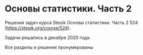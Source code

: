 # Основы статистики. Часть 2
Решения задач курса Steoik Основы статистики. Часть 2 524 (https://stepik.org/course/524).

Задачи решались в декабре 2020 года.

Все разделы и решения пронумерованы
